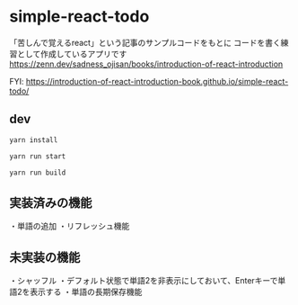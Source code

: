 # simple-react-todo
「苦しんで覚えるreact」という記事のサンプルコードをもとに
コードを書く練習として作成しているアプリです
https://zenn.dev/sadness_ojisan/books/introduction-of-react-introduction

FYI: https://introduction-of-react-introduction-book.github.io/simple-react-todo/

## dev

```sh
yarn install

yarn run start

yarn run build
```


## 実装済みの機能
・単語の追加
・リフレッシュ機能


## 未実装の機能
・シャッフル
・デフォルト状態で単語2を非表示にしておいて、Enterキーで単語2を表示する
・単語の長期保存機能